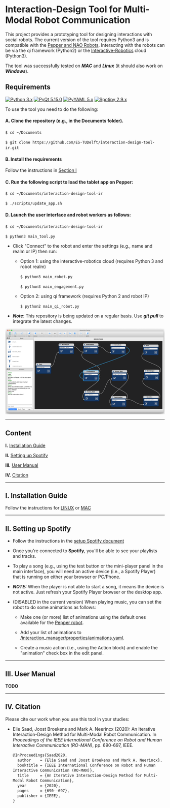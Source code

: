 # Interaction-Design Tool for Multi-Modal Robot Communication

This project provides a prototyping tool for designing interactions with social robots. The current version of the tool requires Python3 and is compatible with the [Pepper and NAO Robots](https://www.ald.softbankrobotics.com/en/robots/pepper). Interacting with the robots can be via the qi framework (Python2) or the [Interactive-Robotics](https://www.interactive-robotics.com) cloud (Python3). 

The tool was successfully tested on ***MAC*** and ***Linux*** (it should also work on ***Windows***).

## Requirements
[![Python 3.x](https://img.shields.io/badge/Python-3.x-blue)](https://www.python.org/downloads/)
[![PyQt 5.15.0](https://img.shields.io/badge/PyQt-5.x.x-brightgreen.svg)](https://pypi.org/project/PyQt5/5.9.2/)
[![PyYAML 5.x](https://img.shields.io/badge/PyYAML-5.x-blue)](https://github.com/yaml/pyyaml)
[![Spotipy 2.9.x](https://img.shields.io/badge/Spotipy-2.9.0-blue)](https://pypi.org/project/spotipy/)

To use the tool you need to do the following:

#### **A.** Clone the repository (e.g., in the Documents folder).

`$ cd ~/Documents`

`$ git clone https://github.com/ES-TUDelft/interaction-design-tool-ir.git`

#### **B.** Install the requirements 

Follow the instructions in [Section I](#i-installation-guide)

#### **C.** Run the following script to load the tablet app on Pepper:
  
  `$ cd ~/Documents/interaction-design-tool-ir`
  
  `$ ./scripts/update_app.sh`
  
#### **D.** Launch the user interface and robot workers as follows:

`$ cd ~/Documents/interaction-design-tool-ir`

`$ python3 main_tool.py`

  - Click "Connect" to the robot and enter the settings (e.g., name and realm or IP) then run:
  
    * Option 1: using the interactive-robotics cloud (requires Python 3 and robot realm)

      `$ python3 main_robot.py`
      
      `$ python3 main_engagement.py`
     
    * Option 2: using qi framework (requires Python 2 and robot IP)
    
      `$ python2 main_qi_robot.py`

  * ***Note***: This repository is being updated on a regular basis. Use ***git pull*** to integrate the latest changes.

<div align="center">
  <img src="interaction_manager/ui/ui_view.png" width="750px" />
</div>

---

## Content

**I.** [Installation Guide](#i-installation-guide)

**II.** [Setting up Spotify](#ii-setting-up-spotify)

**III.** [User Manual](#iii-user-manual)

**IV.** [Citation](#iv-citation)

---

## I. Installation Guide

Follow the instructions for [LINUX](https://github.com/ES-TUDelft/interaction-design-tool-ir/blob/master/docs/installation/linux.md) or [MAC](https://github.com/ES-TUDelft/interaction-design-tool-ir/blob/master/docs/installation/mac.md)

---

## II. Setting up Spotify

* Follow the instructions in the [setup Spotify document](https://github.com/ES-TUDelft/interaction-design-tool-ir/blob/master/docs/installation/spotify.md)

* Once you're connected to **Spotify**, you'll be able to see your playlists and tracks.

* To play a song (e.g., using the test button or the mini-player panel in the main interface), you will need an active device (i.e., a Spotify Player) that is running on either your browser or PC/Phone.

* ***NOTE:*** When the player is not able to start a song, it means the device is not active. Just refresh your Spotify Player browser or the desktop app. 

* (DISABLED in the current version) When playing music, you can set the robot to do some animations as follows:
  
  * Make one (or more) list of animations using the default ones available for the [Pepper robot](http://doc.aldebaran.com/2-5/naoqi/motion/alanimationplayer-advanced.html#pepp-pepper-list-of-animations-available-by-default).
  
  * Add your list of animations to [/interaction_manager/properties/animations.yaml](https://github.com/ES-TUDelft/interaction-design-tool-ir/blob/master/interaction_manager/properties/animations.yaml).
  
  * Create a music action (i.e., using the Action block) and enable the "animation" check box in the edit panel. 

---

## III. User Manual

**TODO**

---

## IV. Citation

Please cite our work when you use this tool in your studies:

 * Elie Saad, Joost Broekens and Mark A. Neerincx (2020): An Iterative Interaction-Design Method for Multi-Modal Robot Communication. In *Proceedings of the IEEE International Conference on Robot and Human Interactive Communication (RO-MAN)*, pp. 690-697, IEEE.

       @InProceedings{Saad2020,
         author    = {Elie Saad and Joost Broekens and Mark A. Neerincx},
         booktitle = {IEEE International Conference on Robot and Human Interactive Communication (RO-MAN)},
         title     = {An Iterative Interaction-Design Method for Multi-Modal Robot Communication},
         year      = {2020},
         pages     = {690--697},
         publisher = {IEEE},
       }
